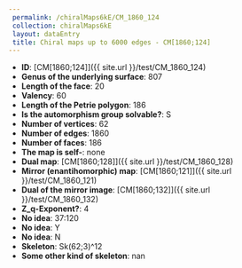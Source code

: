 ```yaml
--- 
 permalink: /chiralMaps6kE/CM_1860_124 
 collection: chiralMaps6kE
 layout: dataEntry
 title: Chiral maps up to 6000 edges - CM[1860;124]
---
```


- **ID**: [CM[1860;124]]({{ site.url }}/test/CM_1860_124)
- **Genus of the underlying surface**: 807
- **Length of the face**: 20
- **Valency**: 60
- **Length of the Petrie polygon**: 186
- **Is the automorphism group solvable?**: S
- **Number of vertices**: 62
- **Number of edges**: 1860
- **Number of faces**: 186
- **The map is self-**: none
- **Dual map**: [CM[1860;128]]({{ site.url }}/test/CM_1860_128)
- **Mirror (enantihomorphic) map**: [CM[1860;121]]({{ site.url }}/test/CM_1860_121)
- **Dual of the mirror image**: [CM[1860;132]]({{ site.url }}/test/CM_1860_132)
- **Z_q-Exponent?**: 4
- **No idea**:  37:120
- **No idea**: Y
- **No idea**: N
- **Skeleton**: Sk(62;3)^12
- **Some other kind of skeleton**: nan
